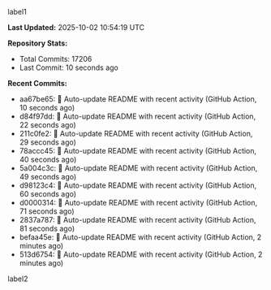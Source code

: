 
label1 
<!-- ACTIVITY_START -->
**Last Updated:** 2025-10-02 10:54:19 UTC

**Repository Stats:**
- Total Commits: 17206
- Last Commit: 10 seconds ago

**Recent Commits:**
- aa67be65: 🤖 Auto-update README with recent activity (GitHub Action, 10 seconds ago)
- d84f97dd: 🤖 Auto-update README with recent activity (GitHub Action, 22 seconds ago)
- 211c0fe2: 🤖 Auto-update README with recent activity (GitHub Action, 29 seconds ago)
- 78accc45: 🤖 Auto-update README with recent activity (GitHub Action, 40 seconds ago)
- 5a004c3c: 🤖 Auto-update README with recent activity (GitHub Action, 49 seconds ago)
- d98123c4: 🤖 Auto-update README with recent activity (GitHub Action, 60 seconds ago)
- d0000314: 🤖 Auto-update README with recent activity (GitHub Action, 71 seconds ago)
- 2837a787: 🤖 Auto-update README with recent activity (GitHub Action, 81 seconds ago)
- befaa45e: 🤖 Auto-update README with recent activity (GitHub Action, 2 minutes ago)
- 513d6754: 🤖 Auto-update README with recent activity (GitHub Action, 2 minutes ago)
<!-- ACTIVITY_END -->

label2
